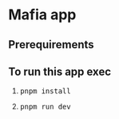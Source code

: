 <h1>Mafia app</h1>

<section>
    <h2>Prerequirements</h2>

</section>

<section>
    <h2>To run this app exec</h2>
    <ol>
        <li>
            <pre>pnpm install</pre>
        </li>
        <li>
            <pre>pnpm run dev</pre>
        </li>
    </ol>
</section>

